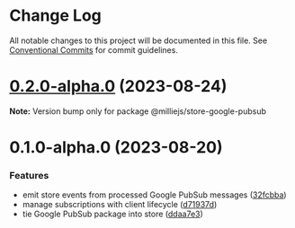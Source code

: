 # Change Log

All notable changes to this project will be documented in this file.
See [Conventional Commits](https://conventionalcommits.org) for commit guidelines.

# [0.2.0-alpha.0](https://github.com/sbonami/milliejs/compare/v0.1.0-alpha.0...v0.2.0-alpha.0) (2023-08-24)

**Note:** Version bump only for package @milliejs/store-google-pubsub





# 0.1.0-alpha.0 (2023-08-20)


### Features

* emit store events from processed Google PubSub messages ([32fcbba](https://github.com/sbonami/milliejs/commit/32fcbbab67f3ab678001499f4f6013efe1cd138c))
* manage subscriptions with client lifecycle ([d71937d](https://github.com/sbonami/milliejs/commit/d71937d21eb9fdb941f13c743276a30762004218))
* tie Google PubSub package into store ([ddaa7e3](https://github.com/sbonami/milliejs/commit/ddaa7e34082da91313564112c2debcfb82b8baae))
